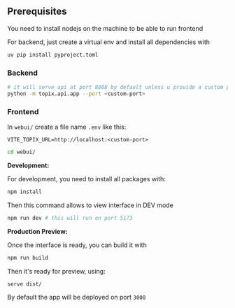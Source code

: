 ## Prerequisites

You need to install nodejs on the machine to be able to run frontend

For backend, just create a virtual env and install all dependencies with

```bash
uv pip install pyproject.toml
```

### Backend
```bash
# it will serve api at port 8888 by default unless u provide a custom port
python -m topix.api.app --port <custom-port>
```

### Frontend

In `webui/` create a file name `.env` like this:

```
VITE_TOPIX_URL=http://localhost:<custom-port>
```

```bash
cd webui/
```

**Development:**

For development, you need to install all packages with:

```bash
npm install
```

Then this command allows to view interface in DEV mode

```bash
npm run dev # this will run on port 5173
```

**Production Preview:**

Once the interface is ready, you can build it with

```bash
npm run build
```

Then it's ready for preview, using:

```bash
serve dist/
```

By default the app will be deployed on port `3000`